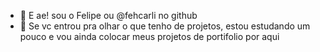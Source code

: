 - 👋 E ae! sou o Felipe ou @fehcarli no github
- 👀 Se vc entrou pra olhar o que tenho de projetos, estou estudando um pouco e vou ainda colocar meus projetos de portifolio por aqui

<!---
fehcarli/fehcarli is a ✨ special ✨ repository because its `README.md` (this file) appears on your GitHub profile.
You can click the Preview link to take a look at your changes.
--->
